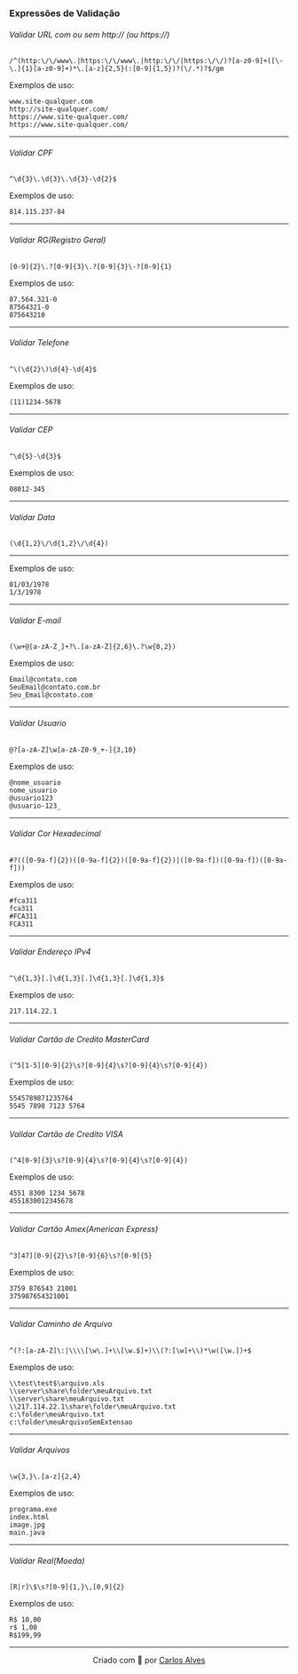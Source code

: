 ### Expressões de Validação
###### Validar URL com ou sem http:// (ou https://)

    /^(http:\/\/www\.|https:\/\/www\.|http:\/\/|https:\/\/)?[a-z0-9]+([\-\.]{1}[a-z0-9]+)*\.[a-z]{2,5}(:[0-9]{1,5})?(\/.*)?$/gm

Exemplos de uso:

    www.site-qualquer.com
    http://site-qualquer.com/
    https://www.site-qualquer.com/
    https://www.site-qualquer.com/
<hr>

###### Validar CPF

    ^\d{3}\.\d{3}\.\d{3}-\d{2}$

Exemplos de uso:

    814.115.237-84
<hr>

###### Validar RG(Registro Geral)

    [0-9]{2}\.?[0-9]{3}\.?[0-9]{3}\-?[0-9]{1}

Exemplos de uso:

    87.564.321-0
    87564321-0
    875643210
<hr>

###### Validar Telefone

    ^\(\d{2}\)\d{4}-\d{4}$

Exemplos de uso:

    (11)1234-5678
<hr>

###### Validar CEP

    ^\d{5}-\d{3}$

Exemplos de uso:

    08012-345
<hr>

###### Validar Data

    (\d{1,2}\/\d{1,2}\/\d{4})
<hr>
Exemplos de uso:

    01/03/1978
    1/3/1978
<hr>

###### Validar E-mail

    (\w+@[a-zA-Z_]+?\.[a-zA-Z]{2,6}\.?\w{0,2})

Exemplos de uso:

    Email@contato.com
    SeuEmail@contato.com.br
    Seu_Email@contato.com
<hr>

###### Validar Usuario

    @?[a-zA-Z]\w[a-zA-Z0-9_+-]{3,10}

Exemplos de uso:

    @nome_usuario
    nome_usuario
    @usuario123
    @usuario-123_
<hr>

###### Validar Cor Hexadecimal

    #?(([0-9a-f]{2})([0-9a-f]{2})([0-9a-f]{2})|([0-9a-f])([0-9a-f])([0-9a-f]))

Exemplos de uso:

    #fca311
    fca311
    #FCA311
    FCA311
<hr>

###### Validar Endereço IPv4

    ^\d{1,3}[.]\d{1,3}[.]\d{1,3}[.]\d{1,3}$

Exemplos de uso:

    217.114.22.1
<hr>

###### Validar Cartão de Credito MasterCard

    (^5[1-5][0-9]{2}\s?[0-9]{4}\s?[0-9]{4}\s?[0-9]{4})

Exemplos de uso:

    5545789871235764
    5545 7898 7123 5764
<hr>

###### Validar  Cartão de Credito VISA

    (^4[0-9]{3}\s?[0-9]{4}\s?[0-9]{4}\s?[0-9]{4})

Exemplos de uso:

    4551 8300 1234 5678
    4551830012345678
<hr>

###### Validar Cartão Amex(American Express)

    ^3[47][0-9]{2}\s?[0-9]{6}\s?[0-9]{5}

Exemplos de uso:

    3759 876543 21001
    375987654321001
<hr>

###### Validar Caminho de Arquivo

    ^(?:[a-zA-Z]\:|\\\\[\w\.]+\\[\w.$]+)\\(?:[\w]+\\)*\w([\w.])+$

Exemplos de uso:

    \\test\test$\arquivo.xls
    \\server\share\folder\meuArquivo.txt
    \\server\share\meuArquivo.txt
    \\217.114.22.1\share\folder\meuArquivo.txt
    c:\folder\meuArquivo.txt
    c:\folder\meuArquivoSemExtensao
<hr>

###### Validar Arquivos

    \w{3,}\.[a-z]{2,4}

Exemplos de uso:

    programa.exe
    index.html
    image.jpg
    main.java
<hr>

###### Validar Real(Moeda)

    [R|r]\$\s?[0-9]{1,}\,[0,9]{2}

Exemplos de uso:

    R$ 10,00
    r$ 1,00
    R$199,99
<hr>

<p align="center">
Criado com 💜 por <a href="https://github.com/eucarlos/">Carlos Alves</a>
</p>
